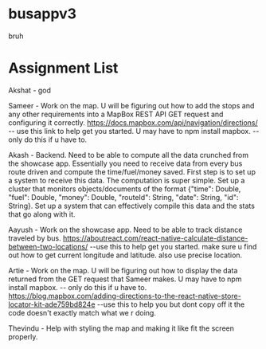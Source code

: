 # busappv3
bruh

# Assignment List

Akshat - god

Sameer - Work on the map. U will be figuring out how to add the stops and any other requirements into a MapBox REST API GET request and configuring it correctly. https://docs.mapbox.com/api/navigation/directions/ -- use this link to help get you started. U may have to npm install mapbox. -- only do this if u have to.

Akash - Backend. Need to be able to compute all the data crunched from the showcase app. Essentially you need to receive data from every bus route driven and compute the time/fuel/money saved. First step is to set up a system to receive this data. The computation is super simple. Set up a cluster that monitors objects/documents of the format {"time": Double, "fuel": Double, "money": Double, "routeId": String, "date": String, "id": String}. Set up a system that can effectively compile this data and the stats that go along with it.

Aayush - Work on the showcase app. Need to be able to track distance traveled by bus. https://aboutreact.com/react-native-calculate-distance-between-two-locations/ --use this to help get you started. make sure u find out how to get current longitude and latitude. also use precise location.

Artie - Work on the map. U will be figuring out how to display the data returned from the GET request that Sameer makes. U may have to npm install mapbox. -- only do this if u have to. https://blog.mapbox.com/adding-directions-to-the-react-native-store-locator-kit-ade759bd824e --use this to help you but dont copy off it the code doesn't exactly match what we r doing.

Thevindu - Help with styling the map and making it like fit the screen properly.



